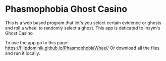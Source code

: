 # Phasmophobia Ghost Casino
This is a web based program that let's you select certain evidence or ghosts and roll a wheel to randomly select a ghost.
This app is deticated to Insym's Ghost Casino

To use the app go to this page: https://filipdominik.github.io/PhasmophobiaWheel/
Or download all the files and run it locally.
